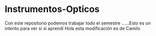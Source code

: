 # Instrumentos-Opticos
Con este repositorio podemos trabajar todo el semestre
......Esto es un intento para ver si sí aprendí
Hola esta modificación es de Camilo 
